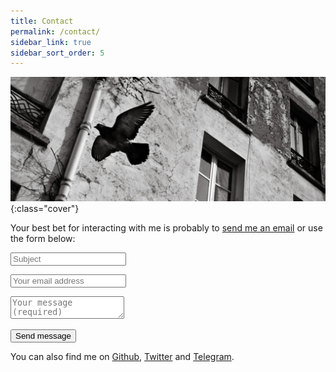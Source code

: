 ```yaml
---
title: Contact
permalink: /contact/
sidebar_link: true
sidebar_sort_order: 5
---
```


![illustration](/static/img/contact.jpg){:class="cover"}

Your best bet for interacting with me is probably to [send me an email](mailto:nicolas@perriault.net) or use the form below:


<form class="contact-form" action="https://jumprock.co/mail/n1k0" method="post">
  <script>
  if (location.hash === "#success") {
    document.write('<div class="post-notice success">Message sent.</div>');
  }
  </script>
  <input type="hidden" name="after" value="{{ site.url }}/contact/#success">
  <input type="hidden" name="replyto" value="%email">
  <p><input type="text" name="subject" placeholder="Subject"></p>
  <p><input type="text" name="email" placeholder="Your email address"></p>
  <p><textarea name="message" placeholder="Your message (required)" required></textarea></p>
  <p><input type="submit" value="Send message"></p>
</form>

You can also find me on
  [Github](https://github.com/n1k0),
  [Twitter](https://twitter.com/n1k0) and
  [Telegram](http://telegram.me/n1k0p).
